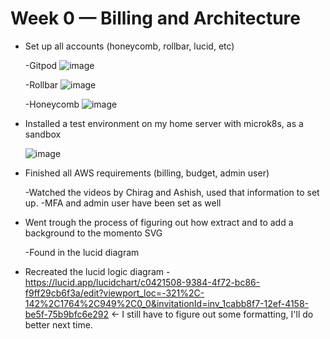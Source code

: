 # Week 0 — Billing and Architecture



- Set up all accounts (honeycomb, rollbar, lucid, etc)

    -Gitpod ![image](https://user-images.githubusercontent.com/112135718/220370420-89746101-f6e5-4ad1-9db5-8883bfe7da79.png)

    -Rollbar ![image](https://user-images.githubusercontent.com/112135718/220370353-7b588ea8-de1e-4ce7-b2b6-9fe8b49eb030.png)
    
    -Honeycomb ![image](https://user-images.githubusercontent.com/112135718/220370707-6c152d44-9603-4830-92d5-edb62e4c4c44.png)


- Installed a test environment on my home server with microk8s, as a sandbox 

    ![image](https://user-images.githubusercontent.com/112135718/220370233-5993fe44-6e74-4391-8c3b-d0e5f013c1f3.png)

- Finished all AWS requirements (billing, budget, admin user)
    
    -Watched the videos by Chirag and Ashish, used that information to set up.
    -MFA and admin user have been set as well 
    
- Went trough the process of figuring out how extract and to add a background to the momento SVG

    -Found in the lucid diagram
    
- Recreated the lucid logic diagram - https://lucid.app/lucidchart/c0421508-9384-4f72-bc86-f9ff29cb6f3a/edit?viewport_loc=-321%2C-142%2C1764%2C949%2C0_0&invitationId=inv_1cabb8f7-12ef-4158-be5f-75b9bfc6e292   <- I still have to figure out some formatting, I'll do better next time.

